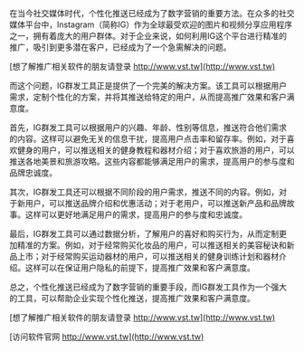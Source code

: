 在当今社交媒体时代，个性化推送已经成为了数字营销的重要方法。在众多的社交媒体平台中，Instagram（简称IG）作为全球最受欢迎的图片和视频分享应用程序之一，拥有着庞大的用户群体。对于企业来说，如何利用IG这个平台进行精准的推广，吸引到更多潜在客户，已经成为了一个急需解决的问题。

[想了解推广相关软件的朋友请登录 http://www.vst.tw](http://www.vst.tw)

而这个问题，IG群发工具正是提供了一个完美的解决方案。该工具可以根据用户需求，定制个性化的方案，并将其推送给特定的用户，从而提高推广效果和客户满意度。

首先，IG群发工具可以根据用户的兴趣、年龄、性别等信息，推送符合他们需求的内容。这样可以避免无关的信息干扰，提高用户点击率和留存率。例如，对于喜欢健身的用户，可以推送相关的健身教程和器材介绍；对于喜欢旅游的用户，可以推送各地美景和旅游攻略。这些内容都能够满足用户的需求，提高用户的参与度和品牌忠诚度。

其次，IG群发工具还可以根据不同阶段的用户需求，推送不同的内容。例如，对于新用户，可以推送品牌介绍和优惠活动；对于老用户，可以推送新产品和品牌故事。这样可以更好地满足用户的需求，提高用户的参与度和忠诚度。

最后，IG群发工具可以通过数据分析，了解用户的喜好和购买行为，从而定制更加精准的方案。例如，对于经常购买化妆品的用户，可以推送相关的美容秘诀和新品上市；对于经常购买运动器材的用户，可以推送相关的健身训练计划和器材介绍。这样可以在保证用户隐私的前提下，提高推广效果和客户满意度。

总之，个性化推送已经成为了数字营销的重要手段，而IG群发工具作为一个强大的工具，可以帮助企业实现个性化推送，提高推广效果和客户满意度。

[想了解推广相关软件的朋友请登录 http://www.vst.tw](http://www.vst.tw)


[访问软件官网 http://www.vst.tw](http://www.vst.tw)
